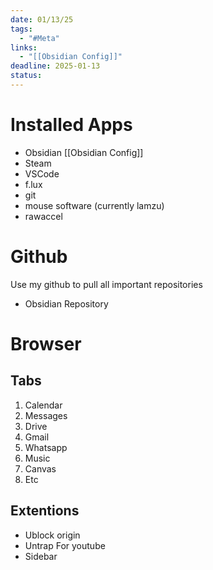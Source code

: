 ```yaml
---
date: 01/13/25
tags:
  - "#Meta"
links:
  - "[[Obsidian Config]]"
deadline: 2025-01-13
status:
---
```

# Installed Apps
- Obsidian [[Obsidian Config]]
- Steam
- VSCode
- f.lux
- git
- mouse software (currently lamzu)
- rawaccel
# Github
Use my github to pull all important repositories
- Obsidian Repository
# Browser
## Tabs
1. Calendar
2. Messages
3. Drive
4. Gmail
5. Whatsapp
6. Music
7. Canvas
8. Etc
## Extentions
- Ublock origin
- Untrap For youtube
- Sidebar